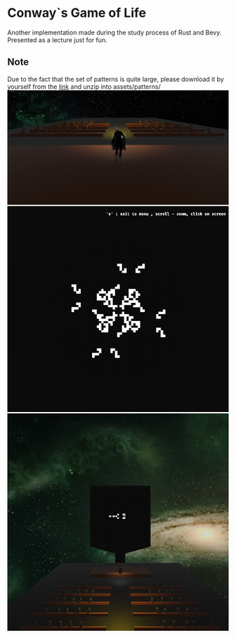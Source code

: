 # Conway`s Game of Life
Another implementation made during the study process of Rust and Bevy.  
Presented as a lecture  just for fun.
## Note
Due to the fact that the set of patterns is quite large, please download it by yourself from the  [link](https://conwaylife.com/patterns/all.zip) 
and unzip into assets/patterns/  
![screenshot](img/image1.png)  
![screenshot](img/image2.png)  
![screenshot](img/image3.png)  

